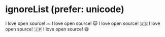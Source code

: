 # ignoreList (prefer: unicode)

I love open source! :zzz:
I love open source! :smiley_cat:
I love open source! :us:
I love open source! :jp:
I love open source! 😄
